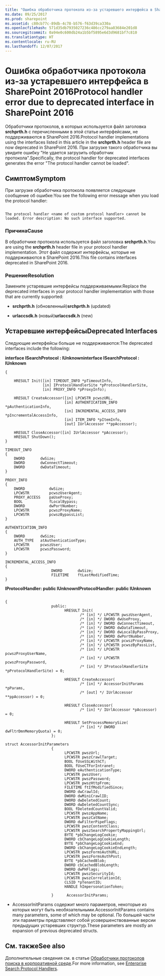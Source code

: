 ```yaml
---
title: "Ошибка обработчика протокола из-за устаревшего интерфейса в SharePoint 2016"
ms.date: 09/25/2017
ms.prod: sharepoint
ms.assetid: c80cb77c-89db-4c78-b576-f63d39ca330a
ms.openlocfilehash: 571d35db7935027236c486cc279aa83684e201d8
ms.sourcegitcommit: 0a94e0c600db24a1b5bf5895e6d3d9681bf7c810
ms.translationtype: HT
ms.contentlocale: ru-RU
ms.lasthandoff: 12/07/2017
---
```

# <a name="protocol-handler-error-due-to-deprecated-interface-in-sharepoint-2016"></a><span data-ttu-id="bd651-102">Ошибка обработчика протокола из-за устаревшего интерфейса в SharePoint 2016</span><span class="sxs-lookup"><span data-stu-id="bd651-102">Protocol handler error due to deprecated interface in SharePoint 2016</span></span>

<span data-ttu-id="bd651-103">Обработчики протоколов, в которых используется файл заголовка **srchprth.h** с перечисленными в этой статье интерфейсами, не поддерживаются в SharePoint 2016.</span><span class="sxs-lookup"><span data-stu-id="bd651-103">Protocol handler implementations using the interfaces listed in this article in the **srchprth.h** header file are now deprecated in SharePoint 2016.</span></span> <span data-ttu-id="bd651-104">При загрузке такого обработчика вы увидите ошибку "Не удается загрузить обработчик протокола".</span><span class="sxs-lookup"><span data-stu-id="bd651-104">Specifically, the protocol handler for deprecated interfaces generates the error "The protocol handler cannot be loaded".</span></span>
  
    
    


## <a name="symptom"></a><span data-ttu-id="bd651-105">Симптом</span><span class="sxs-lookup"><span data-stu-id="bd651-105">Symptom</span></span>

<span data-ttu-id="bd651-106">При загрузке обработчика протокола появляется следующее сообщение об ошибке:</span><span class="sxs-lookup"><span data-stu-id="bd651-106">You see the following error message when you load the protocol handler:</span></span>
  
    
    

```

The protocol handler <name of custom protocol handler> cannot be loaded. Error description: No such interface supported.
```


### <a name="cause"></a><span data-ttu-id="bd651-107">Причина</span><span class="sxs-lookup"><span data-stu-id="bd651-107">Cause</span></span>

<span data-ttu-id="bd651-108">В обработчике протокола используется файл заголовка **srchprth.h**.</span><span class="sxs-lookup"><span data-stu-id="bd651-108">You are using the **srchprth.h** header file in your protocol handler implementation.</span></span> <span data-ttu-id="bd651-109">Этот файл содержит интерфейсы, которые не поддерживаются в SharePoint 2016.</span><span class="sxs-lookup"><span data-stu-id="bd651-109">This file contains interfaces deprecated in SharePoint 2016.</span></span>
  
    
    

### <a name="resolution"></a><span data-ttu-id="bd651-110">Решение</span><span class="sxs-lookup"><span data-stu-id="bd651-110">Resolution</span></span>

<span data-ttu-id="bd651-111">Замените устаревшие интерфейсы поддерживаемыми:</span><span class="sxs-lookup"><span data-stu-id="bd651-111">Replace the deprecated interfaces in your protocol handler implementation with those that are currently supported:</span></span>
  
    
    

- <span data-ttu-id="bd651-112">**srchprth.h** (обновленный)</span><span class="sxs-lookup"><span data-stu-id="bd651-112">**srchprth.h** (updated)</span></span>
    
  
- <span data-ttu-id="bd651-113">**urlaccsdk.h** (новый)</span><span class="sxs-lookup"><span data-stu-id="bd651-113">**urlaccsdk.h** (new)</span></span>
    
  

## <a name="deprecated-interfaces"></a><span data-ttu-id="bd651-114">Устаревшие интерфейсы</span><span class="sxs-lookup"><span data-stu-id="bd651-114">Deprecated Interfaces</span></span>
<span data-ttu-id="bd651-115"><a name="bk_addresources"> </a></span><span class="sxs-lookup"><span data-stu-id="bd651-115"><a name="bk_addresources"> </a></span></span>

<span data-ttu-id="bd651-116">Следующие интерфейсы больше не поддерживаются:</span><span class="sxs-lookup"><span data-stu-id="bd651-116">The deprecated interfaces include the following:</span></span>
  
    
    
 <span data-ttu-id="bd651-117">**interface ISearchProtocol : IUnknown**</span><span class="sxs-lookup"><span data-stu-id="bd651-117">**interface ISearchProtocol : IUnknown**</span></span>
  
    
    



```
{

    HRESULT Init([in] TIMEOUT_INFO *pTimeoutInfo,
                 [in] IProtocolHandlerSite *pProtocolHandlerSite,
                 [in] PROXY_INFO *pProxyInfo);

    HRESULT CreateAccessor([in] LPCWSTR pcwszURL,
                           [in] AUTHENTICATION_INFO *pAuthenticationInfo,
                           [in] INCREMENTAL_ACCESS_INFO *pIncrementalAccessInfo,
                           [in] ITEM_INFO *pItemInfo,
                           [out] IUrlAccessor **ppAccessor);

    HRESULT CloseAccessor([in] IUrlAccessor *pAccessor);
    HRESULT ShutDown();
}

TIMEOUT_INFO
{
    DWORD       dwSize;
    DWORD       dwConnectTimeout;
    DWORD       dwDataTimeout;
}

PROXY_INFO
{
    DWORD           dwSize;
    LPCWSTR         pcwszUserAgent;
    PROXY_ACCESS    paUseProxy;
    BOOL            fLocalBypass;
    DWORD           dwPortNumber;
    LPCWSTR         pcwszProxyName;
    LPCWSTR         pcwszBypassList;
}

AUTHENTICATION_INFO
{
    DWORD       dwSize;
    AUTH_TYPE   atAuthenticationType;
    LPCWSTR     pcwszUser;
    LPCWSTR     pcwszPassword;
}

INCREMENTAL_ACCESS_INFO
{
                     DWORD       dwSize;
                     FILETIME    ftLastModifiedTime;
}
```

 <span data-ttu-id="bd651-118">**IProtocolHandler: public IUnknown**</span><span class="sxs-lookup"><span data-stu-id="bd651-118">**IProtocolHandler: public IUnknown**</span></span>
  
    
    



```

{
                     public:
                           HRESULT Init(
                                  /* [in] */ LPCWSTR pwszUserAgent,
                                  /* [in] */ DWORD dwUseProxy,
                                  /* [in] */ DWORD dwConnectTimeout,
                                  /* [in] */ DWORD dwDataTimeout,
                                  /* [in] */ DWORD dwLocalByPassProxy,
                                  /* [in] */ DWORD dwPortNumber,
                                  /* [in] */ LPCWSTR pcwszProxyName,
                                  /* [in] */ LPCWSTR pcwszByPassList,
                                  /* [in] */ LPCWSTR pcwszProxyUserName,
                                  /* [in] */ LPCWSTR pcwszProxyPassword,
                                  /* [in] */ IProtocolHandlerSite *pProtocolHandlerSite) = 0;

                           HRESULT CreateAccessor(
                                  /* [in] */ AccessorInitParams *pParams,
                                  /* [out] */ IUrlAccessor **ppAccessor) = 0;

                           HRESULT CloseAccessor(
                                  /* [in] */ IUrlAccessor *pAccessor) = 0;

                           HRESULT SetProcessMemorySize(
                                  /* [in] */ DWORD dwFltrDmnMemoryQuota) = 0;
                     };

struct AccessorInitParameters
                     {
                           LPCWSTR pwszUrl;
                           LPCWSTR pwszCrawlTarget;
                           BOOL fUseSSLWithCT;
                           BOOL fUseCTForIntranet;
                           DWORD eAuthenticationType;
                           LPCWSTR pwszUser;
                           LPCWSTR pwszPassword;
                           LPCWSTR pwszHttpFrom;
                           FILETIME ftIfModifiedSince;
                           DWORD dwCrawlId;
                           DWORD dwMiniCrawlID;
                           DWORD dwDeletedCount;
                           DWORD dwDeletedCountSync;
                           BOOL fDeletedCountValid;
                           LPCWSTR pwszAppName;
                           LPCWSTR pwszCatName;
                           DWORD dwFilterPipeFlags;
                           LPCWSTR pwszContentClass;
                           LPCWSTR pwszSearchPropertyMappingUrl;
                           BYTE *pbChangeLogCookie;
                           DWORD cbChangeLogCookieLength;
                           BYTE *pbChangeLogCookieEnd;
                           DWORD cbChangeLogCookieEndLength;
                           LPCWSTR pwszFormsAuthURL;
                           LPCWSTR pwszFormsAuthPost;
                           BYTE *pbCachedBlob;
                           DWORD cbCachedBlobLength;
                           DWORD dwPHFlags;
                           LPCWSTR pwszSecurityId;
                           LPCWSTR pwszCorrelationId;
                           CLSID *pTenantID;
                           HANDLE hImpersonationToken;

                     }      AccessorInitParams;
```

* <span data-ttu-id="bd651-119">AccessorInitParams содержит много параметров, некоторые из которых могут быть необязательными.</span><span class="sxs-lookup"><span data-stu-id="bd651-119">AccessorInitParams contains many parameters, some of which may be optional.</span></span> <span data-ttu-id="bd651-120">По большей части эти параметры представляют собой усовершенствованные версии предыдущих устаревших структур.</span><span class="sxs-lookup"><span data-stu-id="bd651-120">These parameters are mostly an expansion of previous deprecated structs.</span></span>
  
    
    

## <a name="see-also"></a><span data-ttu-id="bd651-121">См. также</span><span class="sxs-lookup"><span data-stu-id="bd651-121">See also</span></span>
<span data-ttu-id="bd651-122"><a name="bk_addresources"> </a></span><span class="sxs-lookup"><span data-stu-id="bd651-122"><a name="bk_addresources"> </a></span></span>

<span data-ttu-id="bd651-123">Дополнительные сведения см. в статье [Обработчики протоколов поиска в корпоративной среде](https://msdn.microsoft.com/ru-RU/library/office/aa981260%28v=office.12%29.aspx).</span><span class="sxs-lookup"><span data-stu-id="bd651-123">For more information, see  [Enterprise Search Protocol Handlers](https://msdn.microsoft.com/ru-RU/library/office/aa981260%28v=office.12%29.aspx).</span></span>
  
    
    

